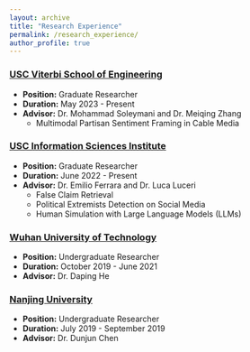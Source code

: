 ```yaml
---
layout: archive
title: "Research Experience"
permalink: /research_experience/
author_profile: true
---
```


### [USC Viterbi School of Engineering](https://viterbischool.usc.edu)

- **Position:** Graduate Researcher
- **Duration:** May 2023 - Present
- **Advisor:** Dr. Mohammad Soleymani and Dr. Meiqing Zhang
  - Multimodal Partisan Sentiment Framing in Cable Media

### [USC Information Sciences Institute](http://www.emilio.ferrara.name)

- **Position:** Graduate Researcher
- **Duration:** June 2022 - Present
- **Advisor:** Dr. Emilio Ferrara and Dr. Luca Luceri
  - False Claim Retrieval
  - Political Extremists Detection on Social Media
  - Human Simulation with Large Language Models (LLMs)

### [Wuhan University of Technology](http://english.whut.edu.cn)

- **Position:** Undergraduate Researcher
- **Duration:** October 2019 - June 2021
- **Advisor:** Dr. Daping He

### [Nanjing University](https://www.nju.edu.cn/en/)

- **Position:** Undergraduate Researcher
- **Duration:** July 2019 - September 2019
- **Advisor:** Dr. Dunjun Chen